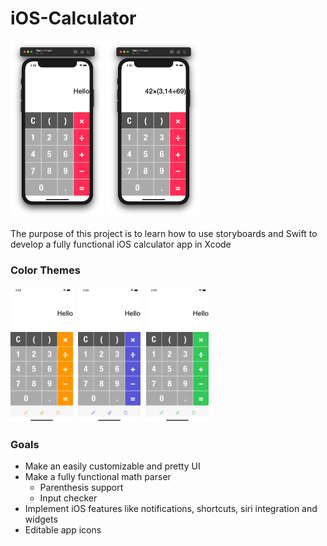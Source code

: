 # iOS-Calculator
<img src="https://github.com/Papunk/iOS-Calculator/blob/main/Screenshots/Hello.png" width="150"> <img src="https://github.com/Papunk/iOS-Calculator/blob/main/Screenshots/Math.png" width="150px">

The purpose of this project is to learn how to use storyboards and Swift to develop a fully functional iOS calculator app in Xcode

### Color Themes
<kbd> <img src="https://github.com/Papunk/iOS-Calculator/blob/main/Screenshots/Orange.png" width="100px"> </kbd> <kbd> <img src="https://github.com/Papunk/iOS-Calculator/blob/main/Screenshots/Indigo.png" width="100px"> </kbd> <kbd> <img src="https://github.com/Papunk/iOS-Calculator/blob/main/Screenshots/Green.png" width="100px"> </kbd>


### Goals
- Make an easily customizable and pretty UI
- Make a fully functional math parser
  - Parenthesis support
  - Input checker
- Implement iOS features like notifications, shortcuts, siri integration and widgets
- Editable app icons

